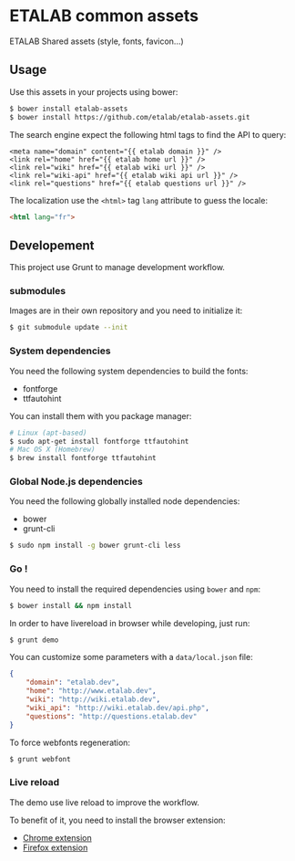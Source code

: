 ETALAB common assets
====================

ETALAB Shared assets (style, fonts, favicon...)

## Usage

Use this assets in your projects using bower:

```bash
$ bower install etalab-assets
$ bower install https://github.com/etalab/etalab-assets.git
```

The search engine expect the following html tags to find the API to query:

```html+jinja
<meta name="domain" content="{{ etalab domain }}" />
<link rel="home" href="{{ etalab home url }}" />
<link rel="wiki" href="{{ etalab wiki url }}" />
<link rel="wiki-api" href="{{ etalab wiki api url }}" />
<link rel="questions" href="{{ etalab questions url }}" />
```

The localization use the ``<html>`` tag ``lang`` attribute to guess the locale:

```html
<html lang="fr">
```

## Developement

This project use Grunt to manage development workflow.

### submodules

Images are in their own repository and you need to initialize it:

```bash
$ git submodule update --init
```

### System dependencies

You need the following system dependencies to build the fonts:
- fontforge
- ttfautohint

You can install them with you package manager:

```bash
# Linux (apt-based)
$ sudo apt-get install fontforge ttfautohint
# Mac OS X (Homebrew)
$ brew install fontforge ttfautohint
```

### Global Node.js dependencies

You need the following globally installed node dependencies:
- bower
- grunt-cli

```bash
$ sudo npm install -g bower grunt-cli less
```

### Go !

You need to install the required dependencies using `bower` and `npm`:

```bash
$ bower install && npm install
```

In order to have livereload in browser while developing, just run:

```bash
$ grunt demo
```

You can customize some parameters with a `data/local.json` file:

```json
{
    "domain": "etalab.dev",
    "home": "http://www.etalab.dev",
    "wiki": "http://wiki.etalab.dev",
    "wiki_api": "http://wiki.etalab.dev/api.php",
    "questions": "http://questions.etalab.dev"
}
```

To force webfonts regeneration:

```bash
$ grunt webfont
```

### Live reload

The demo use live reload to improve the workflow.

To benefit of it, you need to install the browser extension:

- [Chrome extension](https://chrome.google.com/webstore/detail/livereload/jnihajbhpnppcggbcgedagnkighmdlei)
- [Firefox extension](https://addons.mozilla.org/fr/firefox/addon/livereload/)

